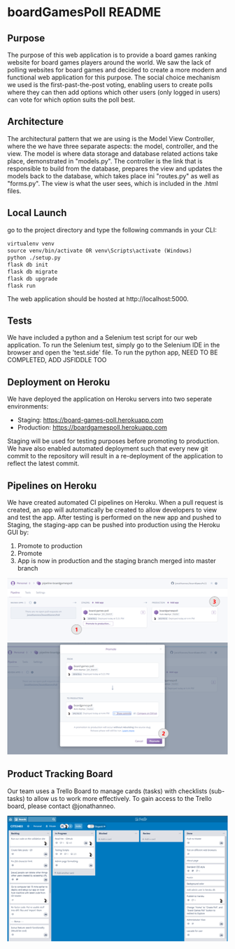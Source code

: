 # boardGamesPoll README  
## Purpose  
The purpose of this web application is to provide a board games ranking website for board games players around the world. We saw the lack of polling websites for board games and decided to create a more modern and functional web application for this purpose. The social choice mechanism we used is the first-past-the-post voting, enabling users to create polls where they can then add options which other users (only logged in users) can vote for which option suits the poll best.  

## Architecture  
The architectural pattern that we are using is the Model View Controller, where the we have three separate aspects: the model, controller, and the view. The model is where data storage and database related actions take place, demonstrated in "models.py". The controller is the link that is responsible to build from the database, prepares the view and updates the models back to the database, which takes place ini "routes.py" as well as "forms.py". The view is what the user sees, which is included in the .html files. 

## Local Launch
go to the project directory and type the following commands in your CLI:  
```
virtualenv venv
source venv/bin/activate OR venv\Scripts\activate (Windows)
python ./setup.py
flask db init
flask db migrate
flask db upgrade
flask run
```
The web application should be hosted at http://localhost:5000.  

## Tests  
We have included a python and a Selenium test script for our web application. To run the Selenium test, simply go to the Selenium IDE in the browser and open the 'test.side' file. To run the python app, NEED TO BE COMPLETED, ADD JSFIDDLE TOO

## Deployment on Heroku
We have deployed the application on Heroku servers into two seperate environments:
* Staging: https://board-games-poll.herokuapp.com
* Production: https://boardgamespoll.herokuapp.com

Staging will be used for testing purposes before promoting to production. We have also enabled automated deployment such that every new git commit to the repository will result in a re-deployment of the application to reflect the latest commit.   

## Pipelines on Heroku
We have created automated CI pipelines on Heroku. When a pull request is created, an app will automatically be created to allow developers to view and test the app. 
After testing is performed on the new app and pushed to Staging, the staging-app can be pushed into production using the Heroku GUI by: 
1. Promote to production 
2. Promote
3. App is now in production and the staging branch merged into master branch
    
![ImageOfHeroku](https://github.com/jonathanneo/images/blob/master/heroku_1_annotated.png?raw=true) 
![ImageOfHeroku](https://github.com/jonathanneo/images/blob/master/heroku_2_annotated.png?raw=true)


## Product Tracking Board
Our team uses a Trello Board to manage cards (tasks) with checklists (sub-tasks) to allow us to work more effectively. To gain access to the Trello board, please contact @jonathanneo. 

![ImageOfTrelloBoard](https://github.com/jonathanneo/images/blob/master/Trello_img.PNG?raw=true) 
